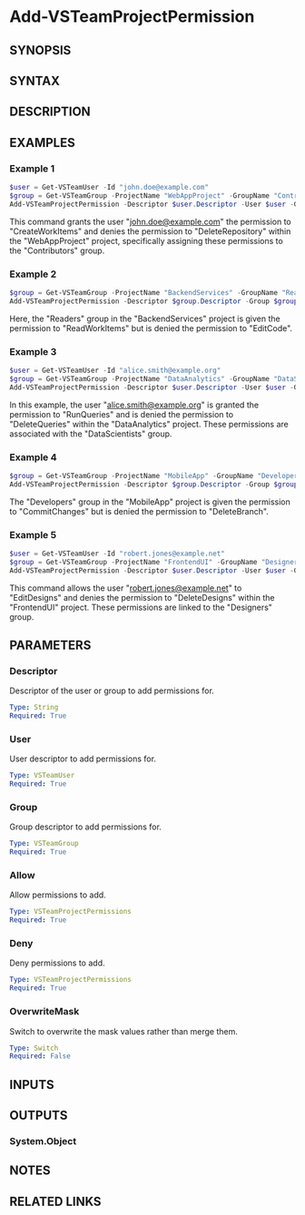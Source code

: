 <!-- #include "./common/header.md" -->

# Add-VSTeamProjectPermission

## SYNOPSIS

<!-- #include "./synopsis/Add-VSTeamProjectPermission.md" -->

## SYNTAX

## DESCRIPTION

<!-- #include "./synopsis/Add-VSTeamProjectPermission.md" -->

## EXAMPLES

### Example 1

```powershell
$user = Get-VSTeamUser -Id "john.doe@example.com"
$group = Get-VSTeamGroup -ProjectName "WebAppProject" -GroupName "Contributors"
Add-VSTeamProjectPermission -Descriptor $user.Descriptor -User $user -Group $group -Allow "CreateWorkItems" -Deny "DeleteRepository" -ProjectName "WebAppProject"
```

This command grants the user "john.doe@example.com" the permission to "CreateWorkItems" and denies the permission to "DeleteRepository" within the "WebAppProject" project, specifically assigning these permissions to the "Contributors" group.

### Example 2

```powershell
$group = Get-VSTeamGroup -ProjectName "BackendServices" -GroupName "Readers"
Add-VSTeamProjectPermission -Descriptor $group.Descriptor -Group $group -Allow "ReadWorkItems" -Deny "EditCode" -ProjectName "BackendServices"
```

Here, the "Readers" group in the "BackendServices" project is given the permission to "ReadWorkItems" but is denied the permission to "EditCode".

### Example 3

```powershell
$user = Get-VSTeamUser -Id "alice.smith@example.org"
$group = Get-VSTeamGroup -ProjectName "DataAnalytics" -GroupName "DataScientists"
Add-VSTeamProjectPermission -Descriptor $user.Descriptor -User $user -Group $group -Allow "RunQueries" -Deny "DeleteQueries" -ProjectName "DataAnalytics"
```

In this example, the user "alice.smith@example.org" is granted the permission to "RunQueries" and is denied the permission to "DeleteQueries" within the "DataAnalytics" project. These permissions are associated with the "DataScientists" group.

### Example 4

```powershell
$group = Get-VSTeamGroup -ProjectName "MobileApp" -GroupName "Developers"
Add-VSTeamProjectPermission -Descriptor $group.Descriptor -Group $group -Allow "CommitChanges" -Deny "DeleteBranch" -ProjectName "MobileApp"
```

The "Developers" group in the "MobileApp" project is given the permission to "CommitChanges" but is denied the permission to "DeleteBranch".

### Example 5

```powershell
$user = Get-VSTeamUser -Id "robert.jones@example.net"
$group = Get-VSTeamGroup -ProjectName "FrontendUI" -GroupName "Designers"
Add-VSTeamProjectPermission -Descriptor $user.Descriptor -User $user -Group $group -Allow "EditDesigns" -Deny "DeleteDesigns" -ProjectName "FrontendUI"
```

This command allows the user "robert.jones@example.net" to "EditDesigns" and denies the permission to "DeleteDesigns" within the "FrontendUI" project. These permissions are linked to the "Designers" group.

## PARAMETERS

### Descriptor

Descriptor of the user or group to add permissions for.

```yaml
Type: String
Required: True
```

### User

User descriptor to add permissions for.

```yaml
Type: VSTeamUser
Required: True
```

### Group

Group descriptor to add permissions for.

```yaml
Type: VSTeamGroup
Required: True
```

### Allow

Allow permissions to add.

```yaml
Type: VSTeamProjectPermissions
Required: True
```

### Deny

Deny permissions to add.

```yaml
Type: VSTeamProjectPermissions
Required: True
```

### OverwriteMask

Switch to overwrite the mask values rather than merge them.

```yaml
Type: Switch
Required: False
```

<!-- #include "./params/projectName.md" -->

## INPUTS

## OUTPUTS

### System.Object

## NOTES

<!-- #include "./common/prerequisites.md" -->

## RELATED LINKS
